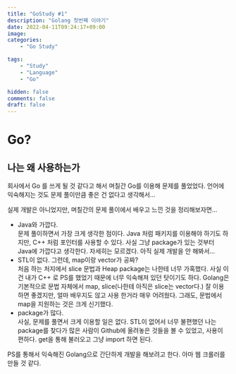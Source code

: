 ```yaml
---
title: "GoStudy #1"
description: "Golang 첫번째 이야기"
date: 2022-04-11T09:24:17+09:00
image: 
categories:
    - "Go Study"

tags:
    - "Study"
    - "Language"
    - "Go"

hidden: false
comments: false
draft: false
---
```


# Go?

## 나는 왜 사용하는가
회사에서 Go 를 쓰게 될 것 같다고 해서 며칠간 Go를 이용해 문제를 풀었었다. 언어에 익숙해지는 것도 문제 풀이만큼 좋은 건 없다고 생각해서...  

실제 개발은 아니었지만, 며칠간의 문제 풀이에서 배우고 느낀 것을 정리해보자면...

* Java와 가깝다.  
  문제 풀이하면서 가장 크게 생각한 점이다. 
  Java 처럼 패키지를 이용해야 하기도 하지만, C++ 처럼 포인터를 사용할 수 있다.
  사실 그냥 package가 있는 것부터 Java에 가깝다고 생각한다. 자세히는 모르겠다. 아직 실제 개발을 안 해봐서...
* STL이 없다. 그런데, map이랑 vector가 공짜?  
  처음 하는 처지에서 slice 문법과 Heap package는 나한테 너무 가혹했다. 사실 이건 내가 C++ 로 PS를 했었기 때문에 너무 익숙해져 있던 탓이기도 하다. Golang은 기본적으로 문법 자체에서 map, slice(나한테 아직은 slice는 vector다.) 잘 이용하면 좋겠지만, 얼마 배우지도 않고 사용 한거라 매우 어려웠다. 그래도, 문법에서 map을 지원하는 것은 크게 신기했다.
* package가 많다.  
  사실, 문제를 풀면서 크게 이용할 일은 없다. STL이 없어서 너무 불편했던 나는 package를 찾다가 많은 사람이 Github에 올려놓은 것들을 볼 수 있었고, 사용이 편하다. get을 통해 불러오고 그냥 import 하면 된다.

PS를 통해서 익숙해진 Golang으로 간단하게 개발을 해보려고 한다. 아마 웹 크롤러를 만들 것 같다.

